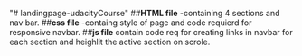 "# landingpage-udacityCourse" 
##**HTML file**
-containing 4 sections and nav bar.
##**css file**
-containg style of page and code requierd for responsive navbar.
##**js file**
contain code req for creating links in navbar for each section and heighlit the active section on scrole.

